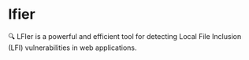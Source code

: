 # lfier
🔍 LFIer is a powerful and efficient tool for detecting Local File Inclusion (LFI) vulnerabilities in web applications.
